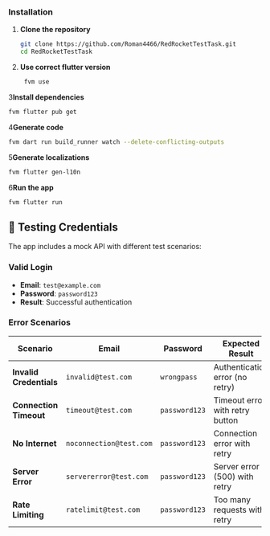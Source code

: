 ### Installation

1. **Clone the repository**
   ```bash
   git clone https://github.com/Roman4466/RedRocketTestTask.git
   cd RedRocketTestTask
   ```

2. **Use correct flutter version**
   ```bash
    fvm use
   ```

3**Install dependencies**
   ```bash
   fvm flutter pub get
   ```

4**Generate code**
   ```bash
   fvm dart run build_runner watch --delete-conflicting-outputs
   ```

5**Generate localizations**
   ```bash
   fvm flutter gen-l10n
   ```

6**Run the app**
   ```bash
   fvm flutter run
   ```

## 🧪 Testing Credentials

The app includes a mock API with different test scenarios:

### **Valid Login**
- **Email**: `test@example.com`
- **Password**: `password123`
- **Result**: Successful authentication

### **Error Scenarios**

| Scenario | Email | Password | Expected Result |
|----------|-------|----------|-----------------|
| **Invalid Credentials** | `invalid@test.com` | `wrongpass` | Authentication error (no retry) |
| **Connection Timeout** | `timeout@test.com` | `password123` | Timeout error with retry button |
| **No Internet** | `noconnection@test.com` | `password123` | Connection error with retry |
| **Server Error** | `servererror@test.com` | `password123` | Server error (500) with retry |
| **Rate Limiting** | `ratelimit@test.com` | `password123` | Too many requests with retry |
